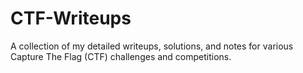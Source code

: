 # CTF-Writeups
A collection of my detailed writeups, solutions, and notes for various Capture The Flag (CTF) challenges and competitions.
